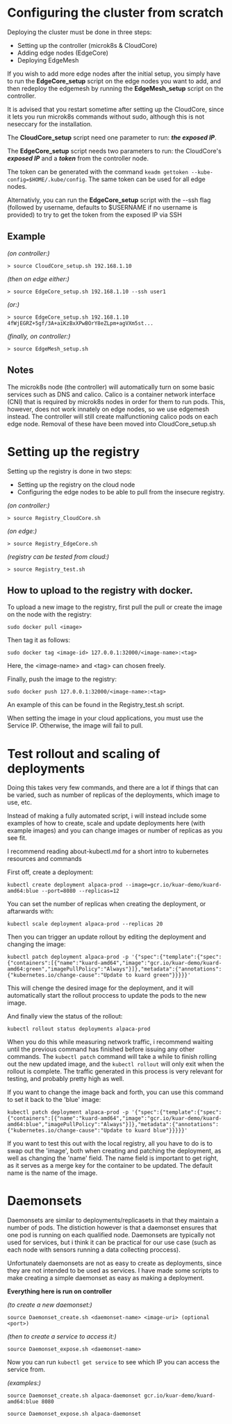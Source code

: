# Configuring the cluster from scratch

Deploying the cluster must be done in three steps:
- Setting up the controller (microk8s & CloudCore)
- Adding edge nodes (EdgeCore)
- Deploying EdgeMesh

If you wish to add more edge nodes after the initial setup, you simply have to run the **EdgeCore_setup** script on the edge nodes you want to add, and then redeploy the edgemesh by running the **EdgeMesh_setup** script on the controller.

It is advised that you restart sometime after setting up the CloudCore, since it lets you run microk8s commands without sudo, although this is not neseccary for the installation.

The **CloudCore_setup** script need one parameter to run: ***the exposed IP***.

The **EdgeCore_setup** script needs two parameters to run: the CloudCore's ***exposed IP*** and a ***token*** from the controller node.

The token can be generated with the command `keadm gettoken --kube-config=$HOME/.kube/config`. The same token can be used for all edge nodes.

Alternativly, you can run the **EdgeCore_setup** script with the --ssh flag (followed by username, defaults to $USERNAME if no username is provided) to try to get the token from the exposed IP via SSH

## Example
*(on controller:)*

`> source CloudCore_setup.sh 192.168.1.10`

*(then on edge either:)*

`> source EdgeCore_setup.sh 192.168.1.10 --ssh user1`

*(or:)*

`> source EdgeCore_setup.sh 192.168.1.10 4fWjEGRZ+5gf/3A+aiKzBxXPwBOrY8eZLpm+agVXm5st...`

*(finally, on controller:)*

`> source EdgeMesh_setup.sh`

## Notes
The microk8s node (the controller) will automatically turn on some basic services such as DNS and calico.
Calico is a container network interface (CNI) that is required by microk8s nodes in order for them to run pods. This, however, does not work innately on edge nodes, so we use edgemesh instead. The controller will still create malfunctioning calico pods on each edge node. Removal of these have been moved into CloudCore_setup.sh

# Setting up the registry

Setting up the registry is done in two steps:
- Setting up the registry on the cloud node
- Configuring the edge nodes to be able to pull from the insecure registry.

*(on controller:)*

`> source Registry_CloudCore.sh`

*(on edge:)*

`> source Registry_EdgeCore.sh`

*(registry can be tested from cloud:)*

`> source Registry_test.sh` 

## How to upload to the registry with docker.

To upload a new image to the registry, first pull the pull or create the image on the node with the registry:

`sudo docker pull <image>`

Then tag it as follows:

`sudo docker tag <image-id> 127.0.0.1:32000/<image-name>:<tag>`

Here, the \<image-name\> and \<tag\> can chosen freely.


Finally, push the image to the registry:

`sudo docker push 127.0.0.1:32000/<image-name>:<tag>`

An example of this can be found in the Registry_test.sh script.

When setting the image in your cloud applications, you must use the Service IP. Otherwise, the image will fail to pull.

# Test rollout and scaling of deployments

Doing this takes very few commands, and there are a lot if things that can be varied, such as number of replicas of the deployments, which image to use, etc.

Instead of making a fully automated script, i will instead include some examples of how to create, scale and update deployments here (with example images) and you can change images or number of replicas as you see fit.

I recommend reading about-kubectl.md for a short intro to kubernetes resources and commands

First off, create a deployment:

`kubectl create deployment alpaca-prod --image=gcr.io/kuar-demo/kuard-amd64:blue --port=8080 --replicas=12`

You can set the number of replicas when creating the deployment, or aftarwards with:

`kubectl scale deployment alpaca-prod --replicas 20`

Then you can trigger an update rollout by editing the deployment and changing the image:

`kubectl patch deployment alpaca-prod -p '{"spec":{"template":{"spec":{"containers":[{"name":"kuard-amd64","image":"gcr.io/kuar-demo/kuard-amd64:green","imagePullPolicy":"Always"}]},"metadata":{"annotations":{"kubernetes.io/change-cause":"Update to kuard green"}}}}}'` 

This will chenge the desired image for the deployment, and it will automatically start the rollout proccess to update the pods to the new image.

And finally view the status of the rollout:

`kubectl rollout status deployments alpaca-prod`

When you do this while measuring network traffic, i recommend waiting until the previous command has finished before issuing any other commands. The `kubectl patch` command will take a while to finish rolling out the new updated image, and the `kubectl rollout` will only exit when the rollout is complete. The traffic generated in this process is very relevant for testing, and probably pretty high as well.

If you want to change the image back and forth, you can use this command to set it back to the 'blue' image:

`kubectl patch deployment alpaca-prod -p '{"spec":{"template":{"spec":{"containers":[{"name":"kuard-amd64","image":"gcr.io/kuar-demo/kuard-amd64:blue","imagePullPolicy":"Always"}]},"metadata":{"annotations":{"kubernetes.io/change-cause":"Update to kuard blue"}}}}}'`

If you want to test this out with the local registry, all you have to do is to swap out the 'image', both when creating and patching the deployment, as well as changing the 'name' field. The name field is important to get right, as it serves as a merge key for the container to be updated. The default name is the name of the image.

# Daemonsets

Daemonsets are similar to deployments/replicasets in that they maintain a number of pods. The distiction however is that a daemonset ensures that one pod is running on each qualified node. Daemonsets are typically not used for services, but i think it can be practical for our use case (such as each node with sensors running a data collecting proccess).

Unfortunately daemonsets are not as easy to create as deployments, since they are not intended to be used as services. I have made some scripts to make creating a simple daemonset as easy as making a deployment.

**Everything here is run on controller**

*(to create a new daemonset:)*

`source Daemonset_create.sh <daemonset-name> <image-uri> (optional <port>)`

*(then to create a service to access it:)*

`source Daemonset_expose.sh <daemonset-name>`

Now you can run `kubectl get service` to see which IP you can access the service from.

*(examples:)*

`source Daemonset_create.sh alpaca-daemonset gcr.io/kuar-demo/kuard-amd64:blue 8080`

`source Daemonset_expose.sh alpaca-daemonset`
